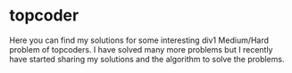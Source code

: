 # topcoder
Here you can find my solutions for some interesting div1 Medium/Hard problem of topcoders. 
I have solved many more problems but I recently have started sharing my solutions and the algorithm to solve the problems. 
